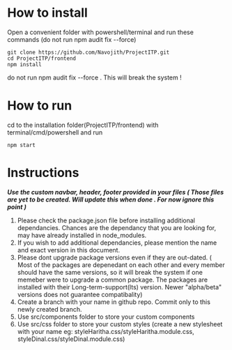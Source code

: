 ﻿# How to install 
Open a convenient folder with powershell/terminal and run these commands (do not run npm audit fix --force)
```
git clone https://github.com/Navojith/ProjectITP.git
cd ProjectITP/frontend
npm install
```
do not run npm audit fix --force . This will break the system !


# How to run
cd to the installation folder(ProjectITP/frontend) with terminal/cmd/powershell and run
```
npm start
```
        
        
# Instructions 

***Use the custom navbar, header, footer provided in your files ( Those files are yet to be created. Will update this when done . For now ignore this point )***

1. Please check the package.json file before installing additional dependancies. Chances are the dependancy that you are looking for, may have already installed in node_modules. 
2. If you wish to add additional dependancies, please mention the name and exact version in this document. 
3. Please dont upgrade package versions even if they are out-dated. ( Most of the packages are depenedant on each other and every member should have the same versions,
 so it will break the system if one memeber were to upgrade a common package. The packages are installed with their Long-term-support(lts) version. Newer "alpha/beta" versions
 does not guarantee compatibality)
4. Create a branch with your name in github repo. Commit only to this newly created branch.
4. Use src/components folder to store your custom components
5. Use src/css folder to store your custom styles (create a new stylesheet with your name eg: styleHaritha.css/styleHaritha.module.css, styleDinal.css/styleDinal.module.css)
